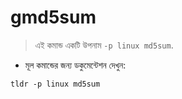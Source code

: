 # gmd5sum

> এই কমান্ড একটি উপনাম `-p linux md5sum`.

- মূল কমান্ডের জন্য ডকুমেন্টেশন দেখুন:

`tldr -p linux md5sum`
